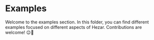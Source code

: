# Examples
Welcome to the examples section. In this folder, you can find different examples focused on different aspects of Hezar.
Contributions are welcome! 😉🙏
